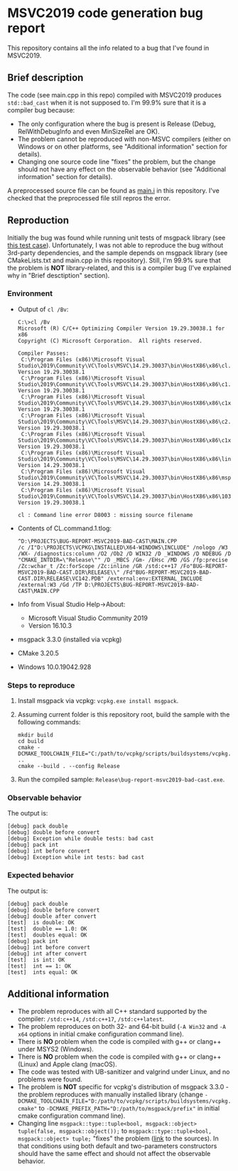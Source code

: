 # MSVC2019 code generation bug report

This repository contains all the info related to a bug that I've found in MSVC2019.

## Brief description

The code (see main.cpp in this repo) compiled with MSVC2019 produces `std::bad_cast` when it is not supposed to. I'm 99.9% sure that it is a compiler bug because:
- The only configuration where the bug is present is Release (Debug, RelWithDebugInfo and even MinSizeRel are OK).
- The problem cannot be reproduced with non-MSVC compilers (either on Windows or on other platforms, see "Additional information" section for details).
- Changing one source code line "fixes" the problem, but the change should not have any effect on the observable behavior (see "Additional information" section for details).

A preprocessed source file can be found as [main.i](https://github.com/kovdan01/bug-report-msvc2019-bad-cast/blob/master/main.i) in this repository. I've checked that the preprocessed file still repros the error.

## Reproduction

Initially the bug was found while running unit tests of msgpack library (see [this test case](https://github.com/msgpack/msgpack-c/blob/be4d971c62798eb59f8455dc77a4529748bcd08f/test/user_class.cpp#L178)). Unfortunately, I was not able to reproduce the bug without 3rd-party dependencies, and the sample depends on msgpack library (see CMakeLists.txt and main.cpp in this repository). Still, I'm 99.9% sure that the problem is **NOT** library-related, and this is a compiler bug (I've explained why in "Brief desctiption" section).

### Environment

- Output of `cl /Bv`:

  ```
  C:\>cl /Bv
  Microsoft (R) C/C++ Optimizing Compiler Version 19.29.30038.1 for x86
  Copyright (C) Microsoft Corporation.  All rights reserved.

  Compiler Passes:
   C:\Program Files (x86)\Microsoft Visual Studio\2019\Community\VC\Tools\MSVC\14.29.30037\bin\HostX86\x86\cl.exe:        Version 19.29.30038.1
   C:\Program Files (x86)\Microsoft Visual Studio\2019\Community\VC\Tools\MSVC\14.29.30037\bin\HostX86\x86\c1.dll:        Version 19.29.30038.1
   C:\Program Files (x86)\Microsoft Visual Studio\2019\Community\VC\Tools\MSVC\14.29.30037\bin\HostX86\x86\c1xx.dll:      Version 19.29.30038.1
   C:\Program Files (x86)\Microsoft Visual Studio\2019\Community\VC\Tools\MSVC\14.29.30037\bin\HostX86\x86\c2.dll:        Version 19.29.30038.1
   C:\Program Files (x86)\Microsoft Visual Studio\2019\Community\VC\Tools\MSVC\14.29.30037\bin\HostX86\x86\c1xx.dll:      Version 19.29.30038.1
   C:\Program Files (x86)\Microsoft Visual Studio\2019\Community\VC\Tools\MSVC\14.29.30037\bin\HostX86\x86\link.exe:      Version 14.29.30038.1
   C:\Program Files (x86)\Microsoft Visual Studio\2019\Community\VC\Tools\MSVC\14.29.30037\bin\HostX86\x86\mspdb140.dll:  Version 14.29.30038.1
   C:\Program Files (x86)\Microsoft Visual Studio\2019\Community\VC\Tools\MSVC\14.29.30037\bin\HostX86\x86\1033\clui.dll: Version 19.29.30038.1

  cl : Command line error D8003 : missing source filename
  ```
- Contents of CL.command.1.tlog:

  ```
  ^D:\PROJECTS\BUG-REPORT-MSVC2019-BAD-CAST\MAIN.CPP
  /c /I"D:\PROJECTS\VCPKG\INSTALLED\X64-WINDOWS\INCLUDE" /nologo /W3 /WX- /diagnostics:column /O2 /Ob2 /D WIN32 /D _WINDOWS /D NDEBUG /D "CMAKE_INTDIR=\"Release\"" /D _MBCS /Gm- /EHsc /MD /GS /fp:precise /Zc:wchar_t /Zc:forScope /Zc:inline /GR /std:c++17 /Fo"BUG-REPORT-MSVC2019-BAD-CAST.DIR\RELEASE\\" /Fd"BUG-REPORT-MSVC2019-BAD-CAST.DIR\RELEASE\VC142.PDB" /external:env:EXTERNAL_INCLUDE /external:W3 /Gd /TP D:\PROJECTS\BUG-REPORT-MSVC2019-BAD-CAST\MAIN.CPP
  ```

- Info from Visual Studio Help->About:
  - Microsoft Visual Studio Community 2019
  - Version 16.10.3
- msgpack 3.3.0 (installed via vcpkg)
- CMake 3.20.5
- Windows 10.0.19042.928

### Steps to reproduce

1. Install msgpack via vcpkg: `vcpkg.exe install msgpack`.
2. Assuming current folder is this repository root, build the sample with the following commands:
   
   ```
   mkdir build
   cd build
   cmake -DCMAKE_TOOLCHAIN_FILE="C:/path/to/vcpkg/scripts/buildsystems/vcpkg.cmake" ..
   cmake --build . --config Release
   ```
   
3. Run the compiled sample: `Release\bug-report-msvc2019-bad-cast.exe`.

### Observable behavior

The output is:

```
[debug] pack double
[debug] double before convert
[debug] Exception while double tests: bad cast
[debug] pack int
[debug] int before convert
[debug] Exception while int tests: bad cast
```

### Expected behavior

The output is:

```
[debug] pack double
[debug] double before convert
[debug] double after convert
[test]  is double: OK
[test]  double == 1.0: OK
[test]  doubles equal: OK
[debug] pack int
[debug] int before convert
[debug] int after convert
[test]  is int: OK
[test]  int == 1: OK
[test]  ints equal: OK
```

## Additional information

- The problem reproduces with all C++ standard supported by the compiler: `/std:c++14`, `/std:c++17`, `/std:c++latest`.
- The problem reproduces on both 32- and 64-bit build (`-A Win32` and `-A x64` options in initial cmake configuration command line).
- There is **NO** problem when the code is compiled with g++ or clang++ under MSYS2 (Windows).
- There is **NO** problem when the code is compiled with g++ or clang++ (Linux) and Apple clang (macOS).
- The code was tested with UB-sanitizer and valgrind under Linux, and no problems were found.
- The problem is **NOT** specific for vcpkg's distribution of msgpack 3.3.0 - the problem reproduces with manually installed library (change `-DCMAKE_TOOLCHAIN_FILE="D:/path/to/vcpkg/scripts/buildsystems/vcpkg.cmake"` to `-DCMAKE_PREFIX_PATH="D:/path/to/msgpack/prefix"` in initial cmake configuration command line).
- Changing line `msgpack::type::tuple<bool, msgpack::object> tuple(false, msgpack::object());` to `msgpack::type::tuple<bool, msgpack::object> tuple;` "fixes" the problem ([link](https://github.com/kovdan01/bug-report-msvc2019-bad-cast/blob/3c986d660ce2be5e6b96b8f674bee5348cd7f251/main.cpp#L49) to the sources). In that conditions using both default and two-parameters constructors should have the same effect and should not affect the observable behavior.
